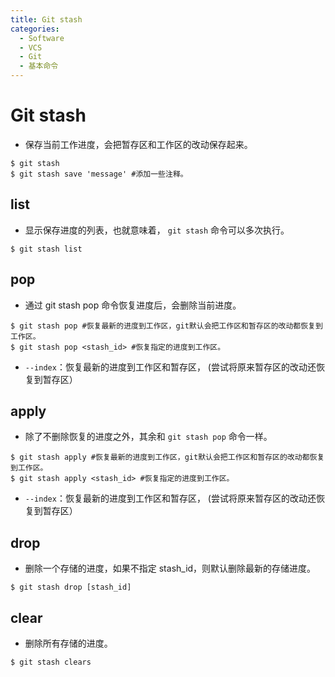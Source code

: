 ```yaml
---
title: Git stash
categories:
  - Software
  - VCS
  - Git
  - 基本命令
---
```

# Git stash

- 保存当前工作进度，会把暂存区和工作区的改动保存起来。

```shell
$ git stash
$ git stash save 'message' #添加一些注释。
```

##  list

- 显示保存进度的列表，也就意味着， `git stash` 命令可以多次执行。

```shell
$ git stash list
```

## pop

- 通过 git stash pop 命令恢复进度后，会删除当前进度。

```shell
$ git stash pop #恢复最新的进度到工作区，git默认会把工作区和暂存区的改动都恢复到工作区。
$ git stash pop <stash_id> #恢复指定的进度到工作区。
```

- `--index`：恢复最新的进度到工作区和暂存区， (尝试将原来暂存区的改动还恢复到暂存区）

## apply

- 除了不删除恢复的进度之外，其余和 `git stash pop` 命令一样。

```shell
$ git stash apply #恢复最新的进度到工作区，git默认会把工作区和暂存区的改动都恢复到工作区。
$ git stash apply <stash_id> #恢复指定的进度到工作区。
```

- `--index`：恢复最新的进度到工作区和暂存区， (尝试将原来暂存区的改动还恢复到暂存区）

## drop

- 删除一个存储的进度，如果不指定 stash_id，则默认删除最新的存储进度。

```shell
$ git stash drop [stash_id]
```

## clear

- 删除所有存储的进度。

```shell
$ git stash clears
```

